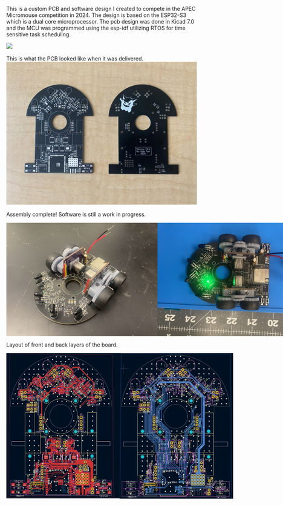 This is a custom PCB and software design I created to compete in the APEC Micromouse 
competition in 2024. The design is based on the ESP32-S3 which is a dual core 
microprocessor. The pcb design was done in Kicad 7.0 and the MCU was programmed using 
the esp-idf utilizing RTOS for time sensitive task scheduling.

<img src="https://github.com/kyletyni/mercury/blob/main/images/pcb_schematic.jpg" width="1000">

This is what the PCB looked like when it was delivered.
<img src="https://github.com/kyletyni/mercury/blob/main/images/PCB1.jpg" width="1000">

Assembly complete! Software is still a work in progress.

<div style="display:flex; justify-content:space-between;">
  <img src="https://github.com/kyletyni/mercury/blob/main/images/mouse1.jpg" width="400">
  <img src="https://github.com/kyletyni/mercury/blob/main/images/mouse2.jpg" width="400">
</div>

Layout of front and back layers of the board.
<div style="display:flex; justify-content:space-between;">
  <img src="https://github.com/kyletyni/mercury/blob/main/images/pcb_front.png" width="300">
  <img src="https://github.com/kyletyni/mercury/blob/main/images/pcb_back.png" width="300">
</div>